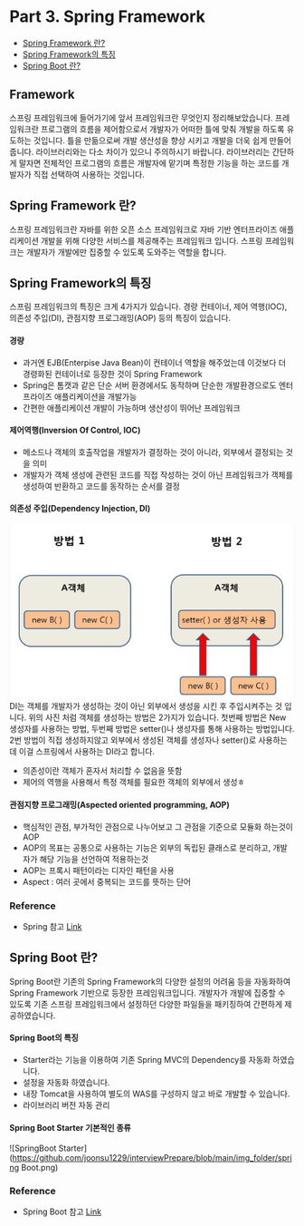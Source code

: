 # Part 3. Spring Framework
* [Spring Framework 란?](#spring-framework-란)
* [Spring Framework의 특징](#spring-framework의-특징)
* [Spring Boot 란?](#spring-boot-란?)

## Framework
스프링 프레임워크에 들어가기에 앞서 프레임워크란 무엇인지 정리해보았습니다. 프레임워크란 프로그램의 흐름을 제어함으로서 개발자가 어떠한 틀에 맞춰 개발을 하도록 유도하는 것입니다. 
틀을 만듦으로써 개발 생산성을 향상 시키고 개발을 더욱 쉽게 만들어줍니다. 라이브러리와는 다소 차이가 있으니 주의하시기 바랍니다.
라이브러리는 간단하게 말자면 전체적인 프로그램의 흐름은 개발자에 맡기며 특정한 기능을 하는 코드를 개발자가 직접 선택하여 사용하는 것입니다.

## Spring Framework 란?
스프링 프레임워크란 자바를 위한 오픈 소스 프레임워크로 자바 기반 엔터프라이즈 애플리케이션 개발을 위해 다양한 서비스를 제공해주는 프레임워크 입니다.
스프링 프레임워크는 개발자가 개발에만 집중할 수 있도록 도와주는 역할을 합니다. 

## Spring Framework의 특징
스프림 프레임워크의 특징은 크게 4가지가 있습니다. 경량 컨테이너,  제어 역행(IOC), 의존성 주입(DI), 관점지향 프로그래밍(AOP) 등의 특징이 있습니다.
#### 경량
 * 과거엔 EJB(Enterpise Java Bean)이 컨테이너 역할을 해주었는데 이것보다 더 경령화된 컨테이너로 등장한 것이 Spring Framework
 * Spring은 톰캣과 같은 단순 서버 환경에서도 동작하며 단순한 개발환경으로도 엔터프라이즈 애플리케이션을 개발가능
 * 간편한 애플리케이션 개발이 가능하며 생산성이 뛰어난 프레임워크

#### 제어역행(Inversion Of Control, IOC)
 * 메소드나 객체의 호출작업을 개발자가 결정하는 것이 아니라, 외부에서 결정되는 것을 의미
 * 개발자가 객체 생성에 관련된 코드를 직접 작성하는 것이 아닌 프레임워크가 객체를 생성하여 반환하고 코드를 동작하는 순서를 결정

#### 의존성 주입(Dependency Injection, DI)
 ![DI](https://github.com/joonsu1229/interviewPrepare/blob/main/img_folder/DI.png)<br>
 DI는 객체를 개발자가 생성하는 것이 아닌 외부에서 생성을 시킨 후 주입시켜주는 것 입니다. 위의 사진 처럼 객체를 생성하는 방법은 2가지가 있습니다. 첫번째 방법은 New 생성자를 사용하는 방법, 두번째 방법은 setter()나 생성자를 통해 사용하는 방법입니다. 2번 방법이 직접 생성하지않고 외부에서 생성된 객체를 생성자나 setter()로 사용하는데 이걸 스프링에서 사용하는 DI라고 합니다.<br>
 * 의존성이란 객체가 혼자서 처리할 수 없음을 뜻함
 * 제어의 역행을 사용해서 특정 객체를 필요한 객체의 외부에서 생성ㅎ

#### 관점지향 프로그래밍(Aspected oriented programming, AOP)
 * 핵심적인 관점, 부가적인 관점으로 나누어보고 그 관점을 기준으로 모듈화 하는것이 AOP
 * AOP의 목표는 공통으로 사용하는 기능은 외부의 독립된 클래스로 분리하고, 개발자가 해당 기능을 선언하여 적용하는것
 * AOP는 프록시 패턴이라는 디자인 패턴을 사용
 * Aspect : 여러 곳에서 중복되는 코드를 뜻하는 단어
### Reference
  * Spring 참고 [Link](https://private.tistory.com/39)
## Spring Boot 란?
Spring Boot란 기존의 Spring Framework의 다양한 설정의 어려움 등을 자동화하여 Spring Framework 기반으로 등장한 프레임워크입니다. 개발자가 개발에 집중할 수 있도록 기존 스프링 프레임워크에서 설정하던 다양한 파일들을 패키징하여 간편하게 제공하였습니다.

#### Spring Boot의 특징
 * Starter라는 기능을 이용하여 기존 Spring MVC의 Dependency를 자동화 하였습니다.
 * 설정을 자동화 하였습니다.
 * 내장 Tomcat을 사용하여 별도의 WAS를 구성하지 않고 바로 개발할 수 있습니다.
 * 라이브러리 버전 자동 관리
#### Spring Boot Starter 기본적인 종류
![SpringBoot Starter](https://github.com/joonsu1229/interviewPrepare/blob/main/img_folder/spring Boot.png)
### Reference
 * Spring Boot 참고 [Link](https://incheol-jung.gitbook.io/docs/q-and-a/spring/spring-boot)
